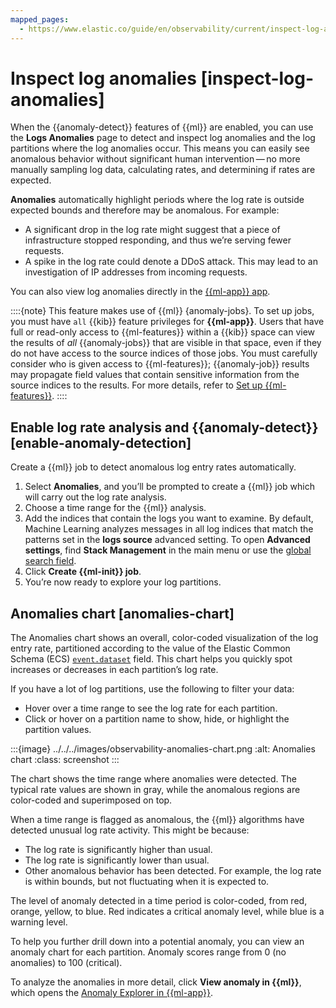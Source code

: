 ```yaml
---
mapped_pages:
  - https://www.elastic.co/guide/en/observability/current/inspect-log-anomalies.html
---
```


# Inspect log anomalies [inspect-log-anomalies]

When the {{anomaly-detect}} features of {{ml}} are enabled, you can use the **Logs Anomalies** page to detect and inspect log anomalies and the log partitions where the log anomalies occur. This means you can easily see anomalous behavior without significant human intervention — no more manually sampling log data, calculating rates, and determining if rates are expected.

**Anomalies** automatically highlight periods where the log rate is outside expected bounds and therefore may be anomalous. For example:

* A significant drop in the log rate might suggest that a piece of infrastructure stopped responding, and thus we’re serving fewer requests.
* A spike in the log rate could denote a DDoS attack. This may lead to an investigation of IP addresses from incoming requests.

You can also view log anomalies directly in the [{{ml-app}} app](../../../explore-analyze/machine-learning/machine-learning-in-kibana/xpack-ml-anomalies.md).

::::{note}
This feature makes use of {{ml}} {anomaly-jobs}. To set up jobs, you must have `all` {{kib}} feature privileges for **{{ml-app}}**. Users that have full or read-only access to {{ml-features}} within a {{kib}} space can view the results of *all* {{anomaly-jobs}} that are visible in that space, even if they do not have access to the source indices of those jobs. You must carefully consider who is given access to {{ml-features}}; {{anomaly-job}} results may propagate field values that contain sensitive information from the source indices to the results. For more details, refer to [Set up {{ml-features}}](../../../explore-analyze/machine-learning/setting-up-machine-learning.md).
::::



## Enable log rate analysis and {{anomaly-detect}} [enable-anomaly-detection]

Create a {{ml}} job to detect anomalous log entry rates automatically.

1. Select **Anomalies**, and you’ll be prompted to create a {{ml}} job which will carry out the log rate analysis.
2. Choose a time range for the {{ml}} analysis.
3. Add the indices that contain the logs you want to examine. By default, Machine Learning analyzes messages in all log indices that match the patterns set in the **logs source** advanced setting. To open **Advanced settings**, find **Stack Management** in the main menu or use the [global search field](../../../get-started/the-stack.md#kibana-navigation-search).
4. Click **Create {{ml-init}} job**.
5. You’re now ready to explore your log partitions.


## Anomalies chart [anomalies-chart]

The Anomalies chart shows an overall, color-coded visualization of the log entry rate, partitioned according to the value of the Elastic Common Schema (ECS) [`event.dataset`](https://www.elastic.co/guide/en/ecs/{{ecs_version}}/ecs-event.html) field. This chart helps you quickly spot increases or decreases in each partition’s log rate.

If you have a lot of log partitions, use the following to filter your data:

* Hover over a time range to see the log rate for each partition.
* Click or hover on a partition name to show, hide, or highlight the partition values.

:::{image} ../../../images/observability-anomalies-chart.png
:alt: Anomalies chart
:class: screenshot
:::

The chart shows the time range where anomalies were detected. The typical rate values are shown in gray, while the anomalous regions are color-coded and superimposed on top.

When a time range is flagged as anomalous, the {{ml}} algorithms have detected unusual log rate activity. This might be because:

* The log rate is significantly higher than usual.
* The log rate is significantly lower than usual.
* Other anomalous behavior has been detected. For example, the log rate is within bounds, but not fluctuating when it is expected to.

The level of anomaly detected in a time period is color-coded, from red, orange, yellow, to blue. Red indicates a critical anomaly level, while blue is a warning level.

To help you further drill down into a potential anomaly, you can view an anomaly chart for each partition. Anomaly scores range from 0 (no anomalies) to 100 (critical).

To analyze the anomalies in more detail, click **View anomaly in {{ml}}**, which opens the [Anomaly Explorer in {{ml-app}}](https://www.elastic.co/guide/en/machine-learning/current/ml-gs-results.html).
